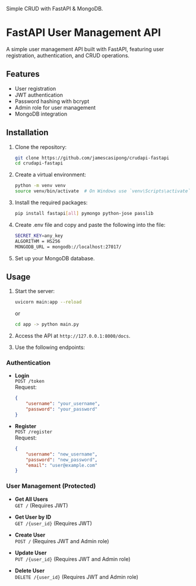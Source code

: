 Simple CRUD with FastAPI & MongoDB.

# FastAPI User Management API

A simple user management API built with FastAPI, featuring user registration, authentication, and CRUD operations.

## Features

- User registration
- JWT authentication
- Password hashing with bcrypt
- Admin role for user management
- MongoDB integration

## Installation

1. Clone the repository:
   ```bash
   git clone https://github.com/jamescasipong/crudapi-fastapi
   cd crudapi-fastapi
   ```

2. Create a virtual environment:
   ```bash
   python -m venv venv
   source venv/bin/activate  # On Windows use `venv\Scripts\activate`
   ```

3. Install the required packages:
   ```bash
   pip install fastapi[all] pymongo python-jose passlib
   ```
4. Create .env file and copy and paste the following into the file:
   ```bash
   SECRET_KEY=any_key
   ALGORITHM = HS256
   MONGODB_URL = mongodb://localhost:27017/
   ```
4. Set up your MongoDB database.

## Usage

1. Start the server:
   ```bash
   uvicorn main:app --reload
   ```
   or
   ```bash
   cd app -> python main.py
   ```

2. Access the API at `http://127.0.0.1:8000/docs`.

3. Use the following endpoints:

### Authentication

- **Login**  
  `POST /token`  
  Request: 
  ```json
  {
      "username": "your_username",
      "password": "your_password"
  }
  ```

- **Register**  
  `POST /register`  
  Request: 
  ```json
  {
      "username": "new_username",
      "password": "new_password",
      "email": "user@example.com"
  }
  ```

### User Management (Protected)

- **Get All Users**  
  `GET /` (Requires JWT)

- **Get User by ID**  
  `GET /{user_id}` (Requires JWT)

- **Create User**  
  `POST /` (Requires JWT and Admin role)

- **Update User**  
  `PUT /{user_id}` (Requires JWT and Admin role)

- **Delete User**  
  `DELETE /{user_id}` (Requires JWT and Admin role)

